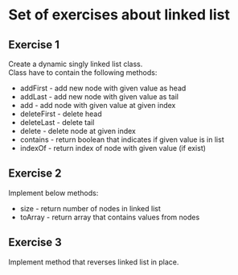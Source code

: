 # Set of exercises about linked list

## Exercise 1
Create a dynamic singly linked list class.  
Class have to contain the following methods:
- addFirst - add new node with given value as head
- addLast - add new node with given value as tail
- add - add node with given value at given index
- deleteFirst - delete head
- deleteLast - delete tail
- delete - delete node at given index
- contains - return boolean that indicates if given value is in list
- indexOf - return index of node with given value (if exist)

## Exercise 2
Implement below methods:
- size - return number of nodes in linked list 
- toArray - return array that contains values from nodes

## Exercise 3
Implement method that reverses linked list in place.